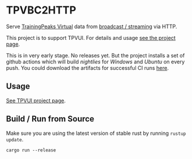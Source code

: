 # TPVBC2HTTP

Serve [TrainingPeaks Virtual](https://www.trainingpeaks.com/virtual/) data from [broadcast / streaming](https://help.trainingpeaks.com/hc/en-us/articles/31341004973453-TrainingPeaks-Virtual-Broadcast-Streaming-Mode) via HTTP. 

This project is to support TPVUI. For details and usage [see the project page](https://github.com/wendlers/tpvui).

This is in very early stage. No releases yet. But the project installs a set of github actions which will build _nightlies_ for _Windows_ and _Ubuntu_ on every push. You could download the artifacts for successful CI runs [here](https://github.com/wendlers/tpvbc2http/actions/workflows/rust.yml).

## Usage

[See TPVUI project page](https://github.com/wendlers/tpvui).

## Build / Run from Source

Make sure you are using the latest version of stable rust by running `rustup update`.

`cargo run --release`
